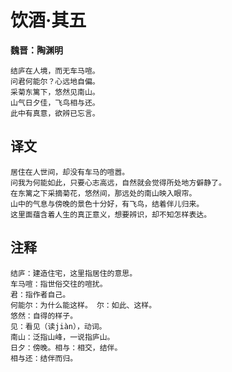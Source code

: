 饮酒·其五
==
**魏晋：陶渊明**

    结庐在人境，而无车马喧。
    问君何能尔？心远地自偏。
    采菊东篱下，悠然见南山。
    山气日夕佳，飞鸟相与还。
    此中有真意，欲辨已忘言。

译文
--
    居住在人世间，却没有车马的喧嚣。
    问我为何能如此，只要心志高远，自然就会觉得所处地方僻静了。
    在东篱之下采摘菊花，悠然间，那远处的南山映入眼帘。
    山中的气息与傍晚的景色十分好，有飞鸟，结着伴儿归来。
    这里面蕴含着人生的真正意义，想要辨识，却不知怎样表达。

注释
--
    结庐：建造住宅，这里指居住的意思。
    车马喧：指世俗交往的喧扰。
    君：指作者自己。
    何能尔：为什么能这样。 尔：如此、这样。
    悠然：自得的样子。
    见：看见（读jiàn），动词。
    南山：泛指山峰，一说指庐山。
    日夕：傍晚。相与：相交，结伴。
    相与还：结伴而归。